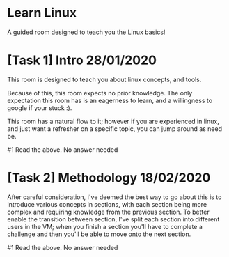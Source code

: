 # Learn Linux
A guided room designed to teach you the Linux basics!

# [Task 1] Intro 28/01/2020
This room is designed to teach you about linux concepts, and tools.

Because of this, this room expects no prior knowledge. The only expectation this room has is an eagerness to learn, and a willingness to google if your stuck :).

This room has a natural flow to it; however if you are experienced in linux, and just want a refresher on a specific topic, you can jump around as need be.

#1	Read the above.
No answer needed
 
# [Task 2] Methodology 18/02/2020
After careful consideration, I've deemed the best way to go about this is to introduce various concepts in sections, with each section being more complex and requiring knowledge from the previous section. To better enable the transition between section, I've split each section into different users in the VM; when you finish a section you'll have to complete a challenge and then you'll be able to move onto the next section.

#1	Read the above.
No answer needed
